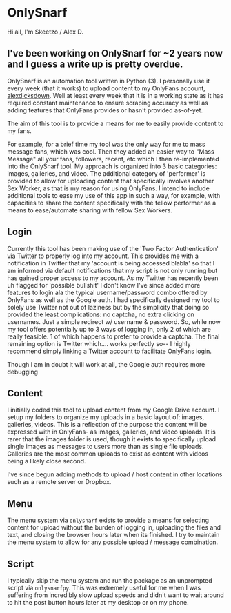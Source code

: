# OnlySnarf

Hi all, I'm Skeetzo / Alex D.

I've been working on OnlySnarf for ~2 years now and I guess a write up is pretty overdue.
-
OnlySnarf is an automation tool written in Python (3). I personally use it every week (that it works) to upload content to my OnlyFans account, [alexdicksdown](https://onlyfans.com/alexdicksdown). Well at least every week that it is in a working state as it has required constant maintenance to ensure scraping accuracy as well as adding features that OnlyFans provides or hasn't provided as-of-yet. 

The aim of this tool is to provide a means for me to easily provide content to my fans.

For example, for a brief time my tool was the only way for me to mass message fans, which was cool. Then they added an easier way to "Mass Message" all your fans, followers, recent, etc which I then re-implemented into the OnlySnarf tool. My approach is organized into 3 basic categories: images, galleries, and video. The additional category of 'performer' is provided to allow for uploading content that specifically involves another Sex Worker, as that is my reason for using OnlyFans. I intend to include additional tools to ease my use of this app in such a way, for example, with capacities to share the content specifically with the fellow performer as a means to ease/automate sharing with fellow Sex Workers.

## Login

Currently this tool has been making use of the 'Two Factor Authentication' via Twitter to properly log into my account. This provides me with a notification in Twitter that my 'account is being accessed blabla' so that I am informed via default notifications that my script is not only running but has gained proper access to my account. As my Twitter has recently been uh flagged for 'possible bullshit' I don't know I've since added more features to login ala the typical username/password combo offered by OnlyFans as well as the Google auth. I had specifically designed my tool to solely use Twitter not out of laziness but by the simplicity that doing so provided the least complications: no captcha, no extra clicking on usernames. Just a simple redirect w/ username & password. So, while now my tool offers potentially up to 3 ways of logging in, only 2 of which are really feasible. 1 of which happens to prefer to provide a captcha. The final remaining option is Twitter which.... works perfectly so-- I highly recommend simply linking a Twitter account to facilitate OnlyFans login.

Though I am in doubt it will work at all, the Google auth requires more debugging

## Content

I initially coded this tool to upload content from my Google Drive account. I setup my folders to organize my uploads in a basic layout of: images, galleries, videos. This is a reflection of the purpose the content will be expressed with in OnlyFans- as images, galleries, and video uploads. It is rarer that the images folder is used, though it exists to specifically upload single images as messages to users more than as single file uploads. Galleries are the most common uploads to exist as content with videos being a likely close second.

I've since begun adding methods to upload / host content in other locations such as a remote server or Dropbox.

## Menu

The menu system via `onlysnarf` exists to provide a means for selecting content for upload without the burden of logging in, uploading the files and text, and closing the browser hours later when its finished. I try to maintain the menu system to allow for any possible upload / message combination.

## Script

I typically skip the menu system and run the package as an unprompted script via `onlysnarfpy`. This was extremely useful for me when I was suffering from incredibly slow upload speeds and didn't want to wait around to hit the post button hours later at my desktop or on my phone.